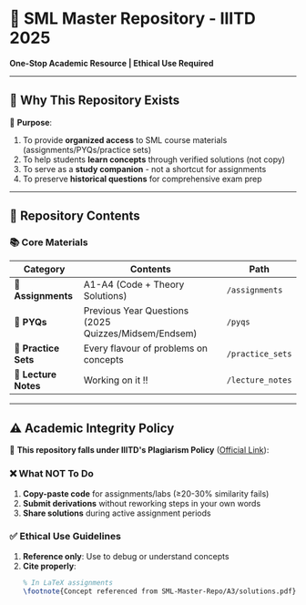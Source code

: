 # 📌 SML Master Repository - IIITD 2025  
**One-Stop Academic Resource | Ethical Use Required**  

---

## 🌟 Why This Repository Exists  
📌 **Purpose**:  
1. To provide **organized access** to SML course materials (assignments/PYQs/practice sets)  
2. To help students **learn concepts** through verified solutions (not copy)  
3. To serve as a **study companion** - not a shortcut for assignments  
4. To preserve **historical questions** for comprehensive exam prep  

---

## 📌 Repository Contents  
### 📚 **Core Materials**  
| Category               | Contents                                                                 | Path               |
|------------------------|--------------------------------------------------------------------------|--------------------|
| 📌 **Assignments**     | A1-A4 (Code + Theory Solutions)                                         | `/assignments`     |
| 📌 **PYQs**           | Previous Year Questions (2025 Quizzes/Midsem/Endsem)               | `/pyqs`            |
| 📌 **Practice Sets**  | Every flavour of problems on concepts                      | `/practice_sets`   |
| 📌 **Lecture Notes**  | Working on it !!                           | `/lecture_notes`   |

---

## ⚠️ **Academic Integrity Policy**  
📌 **This repository falls under IIITD's Plagiarism Policy** ([Official Link](https://www.iiitd.ac.in/academics/resources/academic-dishonesty)):  

### ❌ **What NOT To Do**  
1. **Copy-paste code** for assignments/labs (≥20-30% similarity fails)  
2. **Submit derivations** without reworking steps in your own words  
3. **Share solutions** during active assignment periods  

### ✅ **Ethical Use Guidelines**  
1. **Reference only**: Use to debug or understand concepts  
2. **Cite properly**:  
   ```latex
   % In LaTeX assignments
   \footnote{Concept referenced from SML-Master-Repo/A3/solutions.pdf}
